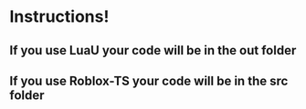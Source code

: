 # Instructions!

## If you use **LuaU** your code will be in the **out** folder
## If you use **Roblox-TS** your code will be in the **src** folder
